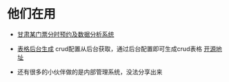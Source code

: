 # 他们在用

* [甘肃某门票分时预约及数据分析系统](https://tms.yougansu.com/orderManage/)
* [表格后台生成](https://cloud.battcn.com/)  crud配置从后台获取，通过后台配置即可生成crud表格  [开源地址](https://gitee.com/battcn/wemirr-platform)

* 还有很多的小伙伴做的是内部管理系统，没法分享出来    




